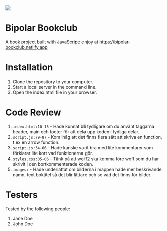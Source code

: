 <img src="https://media.giphy.com/media/atcqQ5PuX41J6/giphy.gif" />

# Bipolar Bookclub

A book project built with JavaScript: enjoy at https://bipolar-bookclub.netlify.app

# Installation

1. Clone the repository to your computer.
2. Start a local server in the command line.
3. Open the index.html file in your browser.

# Code Review

1. `index.html:10-15` - Hade kunnat bli tydligare om du använt taggarna header, main och footer för att dela upp koden i tydliga delar.
2. `script.js:79-87` - Kom ihåg att det finns flera sätt att skriva en function, t.ex en arrow function.
3. `script.js:34-66` - Hade kanske varit bra med lite kommentarer som förklarar lite kort vad funktionerna gör.
4. `styles.css:05-06` - Tänk på att woff2 ska komma före woff som du har skrivit i den bortkommenterade koden.
5. `images:` - Hade underlättat om bilderna i mappen hade mer beskrivande namn, text boktitel så det blir lättare och se vad det finns för bilder.

# Testers

Tested by the following people:

1. Jane Doe
2. John Doe
